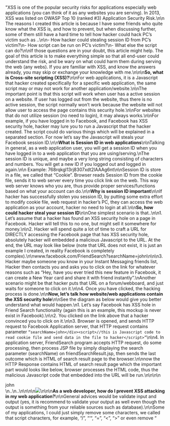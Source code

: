 "XSS is one of the popular security risks for applications especially web applications (you can think of it as any websites you are serving). In 2013, XSS was listed on OWASP Top 10 (ranked #3) Application Security Risk.\n\n The reasons I created this article is because I have some friends who quite know what the XSS is, and how to prevent, but when discussing further, some of them still have a hard time to tell how hacker could hack PC’s victim such as ..\n\n- How hacker could stealing session ID from PC’s victim?\n- How script can be run on PC’s victim?\n- What else the script can do?\n\nIf those questions are in your doubt, this article might help. The goal of this article is to make everything simple so that all end-user could understand the risk, and be wary on what could harm them during serving the web (any webs). If you are familiar with XSS, and know the answers already, you may skip or exchange your knowledge with me.\n\n\n**So, what is Cross-site scripting (XSS)?**\n\nFor web applications, it is a Javascript that hacker created specifically for a specific web application, the same script may or may not work for another application/website.\n\nThe important point is that this script will work when user has a active session on a website. If user has logged out from the website, thus there is no active session, the script normally won’t work because the website will not allow user to access the page contains this security hole.\n\nFor websites that do not utilize session (no need to login), it may always works.\n\nFor example, if you have logged in to Facebook, and Facebook has XSS security hole, hacker may lure you to run a Javascript that the hacker created. The script could do various things which will be explained in a separated section. For now let’s say the Javascript will steals your Facebook session ID.\n\n**What is Session ID in web applications**\n\nTalking in general, as a web application user, you will get a session ID when you have logged in to a web application that you are using/serving.\nThe session ID is unique, and maybe a very long string consisting of characters and numbers. You will get a new ID if you logged out and logged in again.\n\n Example: 768rqkgl13rj8307xdt2lAAAg6nt\n\nSession ID is store in a file, we called that “Cookie”. Browser reads Session ID from the cookie file, sends it to web server every time you click link on the web. This way web server knows who you are, thus provide proper services/functions based on what your account can do.\n\n**Why is session ID important**\n\nIf hacker has successfully stolen you session ID, by putting some extra effort to modify cookie file, web request in hacker’s PC, they can access the web application as your account, hacker no need to login at all.\n\n**So, how could hacker steal your session ID**\n\nOne simplest scenario is that..\n\n1. Let’s assume that a hacker has found an XSS security hole on a page in Facebook. Hacker will tell this to no one, but might sell it somewhere for money.\n\n2. Hacker will spend quite a lot of time to craft a URL for DIRECTLY accessing the Facebook page that has XSS security hole, absolutely hacker will embedded a malicious Javascript to the URL. At the end, the URL may look like below (note that URL does not exist, it is just an example I created, in reality Facebook is completely complex).\n\nwww.facebook.com/FriendSearch?searchName=john</div><script>//this is Javascript code to read cookie file and send data in the file to hacker</script>\n\n\n3. Hacker maybe someone you know in your Instant Messaging friends list, Hacker then contacts you and asks you to click on the link for whatever reasons such as “Hey, have you ever tried this new feature in Facebook, it can create a New Year card and share it with friend instantly”.\nAnother scenario might be that hacker puts that URL on a forum/webboard, and just waits for someone to click on it.\n\n4. Once you have clicked, the hacking process is done.\n\n**Now, let’s talk how website/web applications contain the XSS security hole**\n\nSee the diagram as below would give you better understand what would happen.\n1. Let’s say Facebook has XSS hole in Friend Search functionality (again this is an example, this mockup is never exist in Facebook).\n\n2. You clicked on the link above that a hacker convinced you to click on it.\n\n3. Browser is opened, and sends HTTP request to Facebook Application server, that HTTP request contains parameter `“searchName=john</div><script>//this is Javascript code to read cookie file and send data in the file to hacker</script>”`\n\n4. In application server, FriendSearch program accepts HTTP request, do some processing, then process JSP file by simply displaying the search parameter (searchName) on friendSearchResult.jsp, then sends the last outcome which is HTML of search result page to the browser.\n\nnow the HTTP Response contains HTML of search result page which the important part would looks like below, browser processes the HTML code, thus the malicious Javascript code that embedded into the URL will be run.\n\n\n<body>\n<div>john</div> <script>//this is Javascript code to read cookie file and send data in the file to hacker</script> </div>\n..\n..\n</body>\n\n\n![](https://firebasestorage.googleapis.com/v0/b/ng-blog-3d3e9.appspot.com/o/images%2F1_iXg_eIPSK2DpC-O-Eit4MA_1577501802496.png?alt=media&token=fbfca00c-6ef5-43e7-a3f9-e41b2274c1f6)\n\n\n**As a web developer, how do I prevent XSS attacking in my web application?**\n\nGeneral advices would be validate input and output (yes, it is recommend to validate your output as well even though the output is something from your reliable sources such as database).\n\nSome of my applications, I could just simply remove some characters, we called that script characters, for example, “/”, “‘“, “=”, “<”, “>” or even remove “<script>”, the string “<script>” should not be a part of anyone name, right? Well. unless your applications allow that for some business reasons.\n\nFor this example, when FriendSearch.java read value of “searchName”. we should add code to remove “/” and “<” from it. Once they has been removed, the output HTML would looks like below\n\n\n<body>\n<div>johndiv>script>this is Javascript code to read cookie file and send data in the file to hackerscript></div>\n..\n..\n</body>\n\n\nObviously, like you can imagine, the result page will not display properly due to the code does not in HTML properly format, but at least the malicious Javascript will not be run, thus user does not get hurt.\n\nAnother way to take care of this is to “escape” the input character.\n\n**Example of Javascript code to read cookie and send it to a server own by hacker**\n\n- Javascript to read session ID from Cookie\n- Javascript to send session ID back to hacker’s server\n**What else the malicious Javascript could do?**\n\nI have played around BeEF tool (in Kali linux) in order to answer this question.\nI am no expert on this tool, from what I have observed this tool is acting like a server, when user click on a XSS link hacker crafted, this tool will show there is a victim, and hacker could send commands by using the tools to do many things, such as..\n\nIt could dynamically create a sophisticate DIV pop-up that looks like it is a pop-up from Youtube, Google, Facebook to ask user ID/Password. DIV pop-up means that this is a pop-up in your current web page, it is not open a new tab or new window. So this is very smooth pop-up that could convince end-user to enter ID/Password\n\n![](https://firebasestorage.googleapis.com/v0/b/ng-blog-3d3e9.appspot.com/o/images%2F1_oN-LbYF4Oufd0UTHdCAIKw_1577501802497.png?alt=media&token=753348a8-c810-4114-b385-a5d388cdefa7)\n\nIt could gather information, fingerprint, access history.\n\nIt could gather your network information, port scanning, network map, and much more.\n\nAll of this merely user clicks on a link that hacker crafted specifically for a security hole on a web site.\n\n**Conclusion**\n\nWhile it is web developers responsibility to develop reliable applications that has no XSS security hole, as a user, we also need to be mindful when accessing/clicking any links that someone provided, or even it is on a web you trusted. Users have to look in detail on the link whether or not it contains something strange like Javascript code, or it may also include a path pointing to a Javascript file.\n\nToo long link that contains a lot of unreadable characters, I would skip that too.\n\nBe super caution when anything asks you about ID or password as you have seen from my example above, you could see that Javascript could create a DIV pop-up that looks really like it is from Facebook.\n\n\n\n\n\n\n"